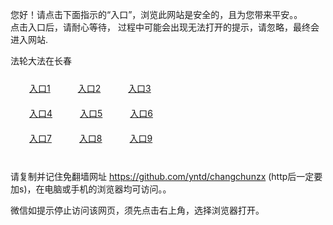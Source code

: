 您好！请点击下面指示的“入口”，浏览此网站是安全的，且为您带来平安。。 <br/>
点击入口后，请耐心等待， 过程中可能会出现无法打开的提示，请忽略，最终会进入网站. </br>

法轮大法在长春<br/>
<div style="padding:10px"><a style="margin:20px" target="_blank" href="https://dnoh2jiz9qfwz.cloudfront.net/2Qpsp?mkuci" id="ccLink1" rel="nofollow">入口1</a> <a target="_blank" style="margin:20px" href="https://d13kh8zivk316t.cloudfront.net/2Qpsp?mnamdja" id="ccLink2" rel="nofollow">入口2</a> <a style="margin:20px" target="_blank" href="https://d1zf9vu9ap1bgt.cloudfront.net/2Qpsp?bbljdwsi" id="ccLink3" rel="nofollow">入口3</a></div>

<div style="padding:10px" ><a style="margin:20px" target="_blank" href="https://dnoh2jiz9qfwz.cloudfront.net/2Qpsp?mkuci" id="ccLink4" rel="nofollow">入口4</a> <a style="margin:20px" href="https://d13kh8zivk316t.cloudfront.net/2Qpsp?mnamdja" target="_blank" id="ccLink5" rel="nofollow">入口5</a> <a style="margin:20px" href="https://d1zf9vu9ap1bgt.cloudfront.net/2Qpsp?bbljdwsi" target="_blank" id="ccLink6" rel="nofollow">入口6</a></div>

<div style="padding:10px"><a style="margin:20px" target="_blank" href="https://dnoh2jiz9qfwz.cloudfront.net/2Qpsp?mkuci" id="ccLink7" rel="nofollow">入口7</a> <a style="margin:20px" href="https://d13kh8zivk316t.cloudfront.net/2Qpsp?mnamdja" target="_blank" id="ccLink8" rel="nofollow">入口8</a> <a style="margin:20px" target="_blank" href="https://d1zf9vu9ap1bgt.cloudfront.net/2Qpsp?bbljdwsi" id="ccLink9" rel="nofollow">入口9</a></div>

<br/>



请复制并记住免翻墙网址 https://github.com/yntd/changchunzx (http后一定要加s)，在电脑或手机的浏览器均可访问。。<br/>

微信如提示停止访问该网页，须先点击右上角，选择浏览器打开。
